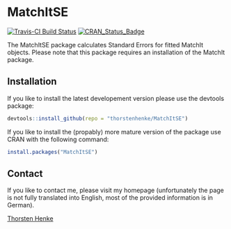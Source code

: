 
MatchItSE
=========

[![Travis-CI Build Status](https://travis-ci.org/thorstenhenke/MatchItSE.png?branch=master)](https://travis-ci.org/thorstenhenke/MatchItSE/) [![CRAN\_Status\_Badge](http://www.r-pkg.org/badges/version/MatchItSE)](http://cran.r-project.org/package=MatchItSE)

<!-- devtools::use_appveyor() -->
<!-- devtools::use_codecov() -->
The MatchItSE package calculates Standard Errors for fitted MatchIt objects. Please note that this package requires an installation of the MatchIt package.

Installation
------------

If you like to install the latest developement version please use the devtools package:

``` r
devtools::install_github(repo = "thorstenhenke/MatchItSE")
```

If you like to install the (propably) more mature version of the package use CRAN with the following command:

``` r
install.packages("MatchItSE")
```

Contact
-------

If you like to contact me, please visit my homepage (unfortunately the page is not fully translated into English, most of the provided information is in German).

[Thorsten Henke](http://www.uni-potsdam.de/psych-grundschulpaed/mitarbeiter-innen/thorsten-henke.html)
